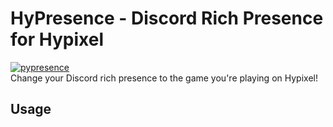 # HyPresence - Discord Rich Presence for Hypixel  
[![pypresence](https://img.shields.io/badge/using-pypresence-00bb88.svg?style=for-the-badge&logo=discord&logoWidth=20)](https://github.com/qwertyquerty/pypresence)  
Change your Discord rich presence to the game you're playing on Hypixel!  

## Usage  
